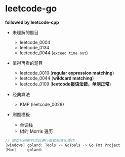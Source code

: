 # leetcode-go
**followed by leetcode-cpp**

- 未理解的题目
    - leetcode_0004
    - leetcode_0134
    - leetcode_0044 (`exceed time out`)
    
- 值得再看的题目
    - leetcode_0010 (**regular expression matching**)
    - leetcode_0044 (**wildcard matching**)
    - leetcode_0109 (**leetcode报语法错，单测正常**)

- 经典算法
    - KMP (leetcode_0028)
   
- 刷题模板 
    - 单调栈
    - 树的 Morris 遍历
    
```go
// 提交代码前对项目进行格式标准化操作
[windows] goland: Tools -> GoTools -> Go Fmt Project
[Mac]     goland: 
```